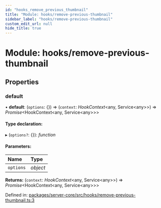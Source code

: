 ```yaml
---
id: "hooks_remove_previous_thumbnail"
title: "Module: hooks/remove-previous-thumbnail"
sidebar_label: "hooks/remove-previous-thumbnail"
custom_edit_url: null
hide_title: true
---
```


# Module: hooks/remove-previous-thumbnail

## Properties

### default

• **default**: (`options`: {}) => (`context`: *HookContext*<any, Service<any\>\>) => *Promise*<HookContext<any, Service<any\>\>\>

#### Type declaration:

▸ (`options?`: {}): *function*

#### Parameters:

Name | Type |
:------ | :------ |
`options` | *object* |

**Returns:** (`context`: *HookContext*<any, Service<any\>\>) => *Promise*<HookContext<any, Service<any\>\>\>

Defined in: [packages/server-core/src/hooks/remove-previous-thumbnail.ts:3](https://github.com/xr3ngine/xr3ngine/blob/716a06460/packages/server-core/src/hooks/remove-previous-thumbnail.ts#L3)
